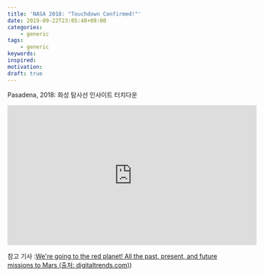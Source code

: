 ```yaml
---
title: 'NASA 2018: "Touchdown Confirmed!"'
date: 2019-09-22T23:05:48+09:00
categories:
    - generic
tags:
    - generic
keywords:
inspired:
motivation:
draft: true
---
```


Pasadena, 2018: 화성 탐사선 인사이트 터치다운

<iframe width="560" height="315" src="https://www.youtube.com/embed/65ie_FgthKQ?start=138" frameborder="0" allow="accelerometer; autoplay; encrypted-media; gyroscope; picture-in-picture" class="center" allowfullscreen></iframe></p>

참고 기사
:[We're going to the red planet! All the past, present, and future missions to Mars (출처: digitaltrends.com)](https://www.digitaltrends.com/cool-tech/future-mars-missions/))
